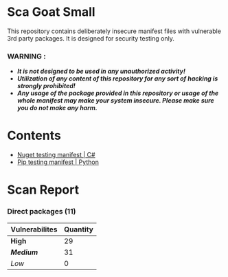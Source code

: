 # Sca Goat Small
This repository contains deliberately insecure manifest files with vulnerable 3rd party packages. It is designed for security testing
only.

### WARNING :
* ***It is not designed to be used in any unauthorized activity!***
* ***Utilization of any content of this repository for any sort of hacking is strongly prohibited!***
* ***Any usage of the package provided in this repository or usage of the whole manifest may make your system insecure. 
Please make sure you do not make any harm.***

# Contents

* [Nuget testing manifest | C#](/src/goat-nuget.csproj)
* [Pip testing manifest | Python](/src/requirements.txt)

# Scan Report

### Direct packages (11)
Vulnerabilites | Quantity
---------------|---------------
**High**| 29
***Medium***| 31
*Low*| 0
